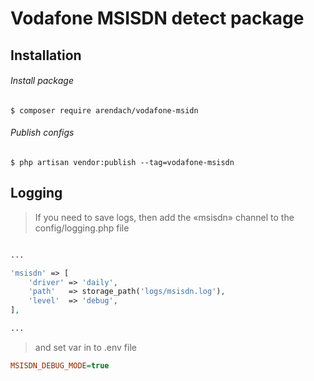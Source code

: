 # Vodafone MSISDN detect package

## Installation

###### Install package
```
$ composer require arendach/vodafone-msidn
```
###### Publish configs
```
$ php artisan vendor:publish --tag=vodafone-msisdn
```

## Logging

> If you need to save logs, then add the «msisdn» channel to the config/logging.php file

```php

...

'msisdn' => [
    'driver' => 'daily',
    'path'   => storage_path('logs/msisdn.log'),
    'level'  => 'debug',
],

...

```
> and set var in to .env file

```ini
MSISDN_DEBUG_MODE=true
```